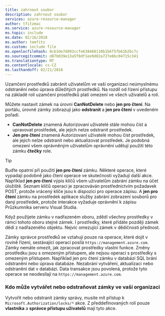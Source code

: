 ```yaml
---
title: zahrnout soubor
description: zahrnout soubor
services: azure-resource-manager
author: tfitzmac
ms.service: azure-resource-manager
ms.topic: include
ms.date: 02/16/2018
ms.author: tomfitz
ms.custom: include file
ms.openlocfilehash: 0cb3de7d893ccfe638468110b1b6f5fb61b2bc7c
ms.sourcegitcommit: d87b039e13a5f8df1ee9d82a727e6bc04715c341
ms.translationtype: MT
ms.contentlocale: cs-CZ
ms.lasthandoff: 02/21/2018
---
```

Uzamčení prostředků zabránit uživatelům ve vaší organizaci neúmyslnému odstranění nebo úprava důležitých prostředků. Na rozdíl od řízení přístupu na základě rolí uzamčení prostředků platí omezení ve všech uživatelů a rolí. 

Můžete nastavit zámek na úrovni **CanNotDelete** nebo **jen pro čtení**. Na portálu, úrovně zámky zobrazují jako **odstranit** a **jen pro čtení** v uvedeném pořadí.

* **CanNotDelete** znamená Autorizovaní uživatelé stále mohou číst a upravovat prostředek, ale jejich nelze odstranit prostředek. 
* **Jen pro čtení** znamená Autorizovaní uživatelé mohou číst prostředek, ale jejich nelze odstranit nebo aktualizovat prostředek. Je podobná omezení všem oprávněným uživatelům oprávnění udělují použití této zámku **čtečky** role. 

> [!TIP]
> Buďte opatrní při použití **jen pro čtení** zámku. Některé operace, které vypadají podobně jako čtení operace ve skutečnosti vyžadují další akce. Například **jen pro čtení** výpis klíčů všem uživatelům zabrání zámku na účet úložiště. Seznam klíčů operaci je zpracováván prostřednictvím požadavek POST, protože vrácený klíče jsou k dispozici pro operace zápisu. A **jen pro čtení** zámku na prostředek aplikace služby zabrání zobrazení souborů pro daný prostředek, protože interakce vyžaduje oprávnění k zápisu Průzkumníka serveru Visual Studia.

Když použijete zámku v nadřazeném oboru, zdědí všechny prostředky v rámci tohoto oboru stejné zámek. I prostředky, které přidáte později zámek dědí z nadřazeného objektu. Nejvíc omezující zámek v dědičnosti přednost.

Zámky správce prostředků se vztahují pouze na operace, které dojít v rovině řízení, sestávající operací posílá `https://management.azure.com`. Zámky nemáte omezit, jak zpracovat prostředky vlastní funkce. Změny prostředku jsou s omezeným přístupem, ale nejsou operací s prostředky s omezeným přístupem. Například jen pro čtení zámku v databázi SQL brání odstranění nebo úprava databáze. Nezabrání vytváření, aktualizaci nebo odstranění dat v databázi. Data transakce jsou povolená, protože tyto operace se neodesílají na `https://management.azure.com`.

### <a name="who-can-create-or-delete-locks-in-your-organization"></a>Kdo může vytvářet nebo odstraňovat zámky ve vaší organizaci
Vytvořit nebo odstranit zámky správy, musíte mít přístup k `Microsoft.Authorization/locks/*` akce. Z předdefinovaných rolí pouze **vlastníka** a **správce přístupu uživatelů** mají tyto akce.
